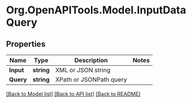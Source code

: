 
# Org.OpenAPITools.Model.InputDataQuery

## Properties

Name | Type | Description | Notes
------------ | ------------- | ------------- | -------------
**Input** | **string** | XML or JSON string | 
**Query** | **string** | XPath or JSONPath query | 

[[Back to Model list]](../README.md#documentation-for-models)
[[Back to API list]](../README.md#documentation-for-api-endpoints)
[[Back to README]](../README.md)

